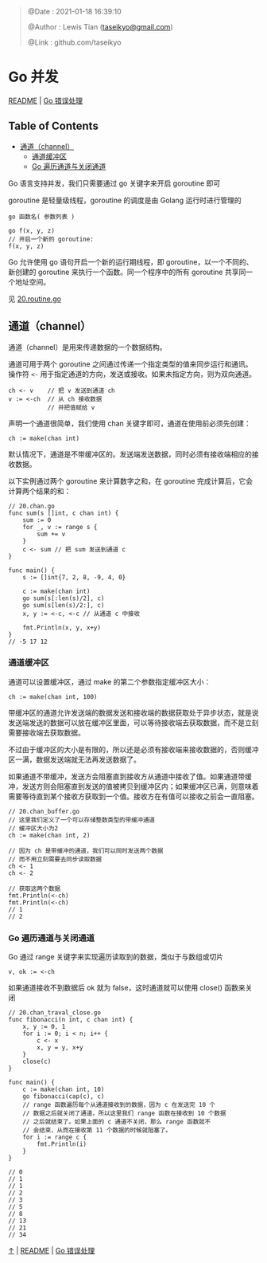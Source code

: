 > @Date    : 2021-01-18 16:39:10
>
> @Author  : Lewis Tian (taseikyo@gmail.com)
>
> @Link    : github.com/taseikyo

# Go 并发

[README](../README.md) | [Go 错误处理](19.go-error-handling.md)

## Table of Contents

- [通道（channel）](#通道channel)
	- [通道缓冲区](#通道缓冲区)
	- [Go 遍历通道与关闭通道](#go-遍历通道与关闭通道)

Go 语言支持并发，我们只需要通过 go 关键字来开启 goroutine 即可

goroutine 是轻量级线程，goroutine 的调度是由 Golang 运行时进行管理的

```Golang
go 函数名( 参数列表 )

go f(x, y, z)
// 开启一个新的 goroutine:
f(x, y, z)
```

Go 允许使用 go 语句开启一个新的运行期线程，即 goroutine，以一个不同的、新创建的 goroutine 来执行一个函数。同一个程序中的所有 goroutine 共享同一个地址空间。

见 [20.routine.go](../code/20.routine.go)

## 通道（channel）

通道（channel）是用来传递数据的一个数据结构。

通道可用于两个 goroutine 之间通过传递一个指定类型的值来同步运行和通讯。操作符 `<-` 用于指定通道的方向，发送或接收。如果未指定方向，则为双向通道。

```Golang
ch <- v    // 把 v 发送到通道 ch
v := <-ch  // 从 ch 接收数据
           // 并把值赋给 v
```

声明一个通道很简单，我们使用 chan 关键字即可，通道在使用前必须先创建：

```Golang
ch := make(chan int)
```

默认情况下，通道是不带缓冲区的。发送端发送数据，同时必须有接收端相应的接收数据。

以下实例通过两个 goroutine 来计算数字之和，在 goroutine 完成计算后，它会计算两个结果的和：

```Golang
// 20.chan.go
func sum(s []int, c chan int) {
	sum := 0
	for _, v := range s {
		sum += v
	}
	c <- sum // 把 sum 发送到通道 c
}

func main() {
	s := []int{7, 2, 8, -9, 4, 0}

	c := make(chan int)
	go sum(s[:len(s)/2], c)
	go sum(s[len(s)/2:], c)
	x, y := <-c, <-c // 从通道 c 中接收

	fmt.Println(x, y, x+y)
}
// -5 17 12
```

### 通道缓冲区

通道可以设置缓冲区，通过 make 的第二个参数指定缓冲区大小：

```Golang
ch := make(chan int, 100)
```

带缓冲区的通道允许发送端的数据发送和接收端的数据获取处于异步状态，就是说发送端发送的数据可以放在缓冲区里面，可以等待接收端去获取数据，而不是立刻需要接收端去获取数据。

不过由于缓冲区的大小是有限的，所以还是必须有接收端来接收数据的，否则缓冲区一满，数据发送端就无法再发送数据了。

如果通道不带缓冲，发送方会阻塞直到接收方从通道中接收了值。如果通道带缓冲，发送方则会阻塞直到发送的值被拷贝到缓冲区内；如果缓冲区已满，则意味着需要等待直到某个接收方获取到一个值。接收方在有值可以接收之前会一直阻塞。

```Golang
// 20.chan_buffer.go
// 这里我们定义了一个可以存储整数类型的带缓冲通道
// 缓冲区大小为2
ch := make(chan int, 2)

// 因为 ch 是带缓冲的通道，我们可以同时发送两个数据
// 而不用立刻需要去同步读取数据
ch <- 1
ch <- 2

// 获取这两个数据
fmt.Println(<-ch)
fmt.Println(<-ch)
// 1
// 2
```

### Go 遍历通道与关闭通道

Go 通过 range 关键字来实现遍历读取到的数据，类似于与数组或切片

```Golang
v, ok := <-ch
```

如果通道接收不到数据后 ok 就为 false，这时通道就可以使用 close() 函数来关闭

```Golang
// 20.chan_traval_close.go
func fibonacci(n int, c chan int) {
	x, y := 0, 1
	for i := 0; i < n; i++ {
		c <- x
		x, y = y, x+y
	}
	close(c)
}

func main() {
	c := make(chan int, 10)
	go fibonacci(cap(c), c)
	// range 函数遍历每个从通道接收到的数据，因为 c 在发送完 10 个
	// 数据之后就关闭了通道，所以这里我们 range 函数在接收到 10 个数据
	// 之后就结束了。如果上面的 c 通道不关闭，那么 range 函数就不
	// 会结束，从而在接收第 11 个数据的时候就阻塞了。
	for i := range c {
		fmt.Println(i)
	}
}

// 0
// 1
// 1
// 2
// 3
// 5
// 8
// 13
// 21
// 34
```

[↑](#go-并发) | [README](../README.md) | [Go 错误处理](19.go-error-handling.md)
